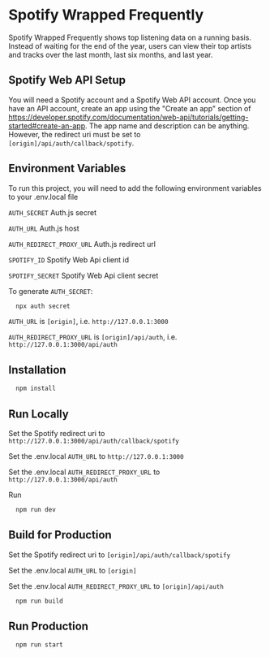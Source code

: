 # Spotify Wrapped Frequently

Spotify Wrapped Frequently shows top listening data on a running basis. Instead of waiting for the end of the year, users can view their top artists and tracks over the last month, last six months, and last year.

## Spotify Web API Setup

You will need a Spotify account and a Spotify Web API account. Once you have an API account, create an app using the "Create an app" section of https://developer.spotify.com/documentation/web-api/tutorials/getting-started#create-an-app. The app name and description can be anything. However, the redirect uri must be set to `[origin]/api/auth/callback/spotify`.

## Environment Variables

To run this project, you will need to add the following environment variables to your .env.local file

`AUTH_SECRET` Auth.js secret

`AUTH_URL` Auth.js host

`AUTH_REDIRECT_PROXY_URL` Auth.js redirect url

`SPOTIFY_ID` Spotify Web Api client id

`SPOTIFY_SECRET` Spotify Web Api client secret

To generate `AUTH_SECRET`:

```bash
  npx auth secret
```

`AUTH_URL` is `[origin]`, i.e. `http://127.0.0.1:3000`

`AUTH_REDIRECT_PROXY_URL` is `[origin]/api/auth`, i.e. `http://127.0.0.1:3000/api/auth`

## Installation

```bash
  npm install
```
    
## Run Locally

Set the Spotify redirect uri to `http://127.0.0.1:3000/api/auth/callback/spotify`

Set the .env.local `AUTH_URL` to `http://127.0.0.1:3000`

Set the .env.local `AUTH_REDIRECT_PROXY_URL` to `http://127.0.0.1:3000/api/auth`

Run

```bash
  npm run dev
```

## Build for Production

Set the Spotify redirect uri to `[origin]/api/auth/callback/spotify`

Set the .env.local `AUTH_URL` to `[origin]`

Set the .env.local `AUTH_REDIRECT_PROXY_URL` to `[origin]/api/auth`

```bash
  npm run build
```

## Run Production

```bash
  npm run start
```

